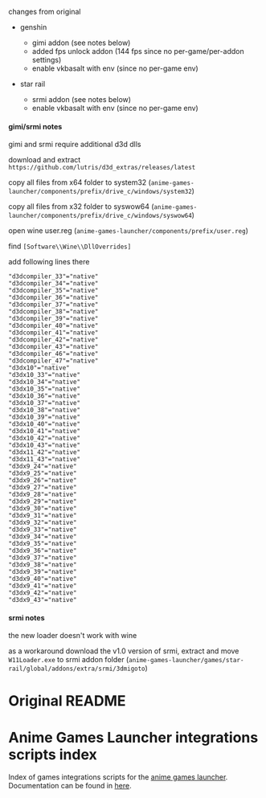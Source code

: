 changes from original

- genshin
    -   gimi addon (see notes below)
    -   added fps unlock addon (144 fps since no per-game/per-addon settings)
    -   enable vkbasalt with env (since no per-game env)

- star rail
    -   srmi addon (see notes below)
    -   enable vkbasalt with env (since no per-game env)

#### gimi/srmi notes

gimi and srmi require additional d3d dlls

download and extract `https://github.com/lutris/d3d_extras/releases/latest`

copy all files from x64 folder to system32 (`anime-games-launcher/components/prefix/drive_c/windows/system32`)

copy all files from x32 folder to syswow64 (`anime-games-launcher/components/prefix/drive_c/windows/syswow64`)

open wine user.reg (`anime-games-launcher/components/prefix/user.reg`)

find `[Software\\Wine\\DllOverrides]`

add following lines there
```
"d3dcompiler_33"="native"
"d3dcompiler_34"="native"
"d3dcompiler_35"="native"
"d3dcompiler_36"="native"
"d3dcompiler_37"="native"
"d3dcompiler_38"="native"
"d3dcompiler_39"="native"
"d3dcompiler_40"="native"
"d3dcompiler_41"="native"
"d3dcompiler_42"="native"
"d3dcompiler_43"="native"
"d3dcompiler_46"="native"
"d3dcompiler_47"="native"
"d3dx10"="native"
"d3dx10_33"="native"
"d3dx10_34"="native"
"d3dx10_35"="native"
"d3dx10_36"="native"
"d3dx10_37"="native"
"d3dx10_38"="native"
"d3dx10_39"="native"
"d3dx10_40"="native"
"d3dx10_41"="native"
"d3dx10_42"="native"
"d3dx10_43"="native"
"d3dx11_42"="native"
"d3dx11_43"="native"
"d3dx9_24"="native"
"d3dx9_25"="native"
"d3dx9_26"="native"
"d3dx9_27"="native"
"d3dx9_28"="native"
"d3dx9_29"="native"
"d3dx9_30"="native"
"d3dx9_31"="native"
"d3dx9_32"="native"
"d3dx9_33"="native"
"d3dx9_34"="native"
"d3dx9_35"="native"
"d3dx9_36"="native"
"d3dx9_37"="native"
"d3dx9_38"="native"
"d3dx9_39"="native"
"d3dx9_40"="native"
"d3dx9_41"="native"
"d3dx9_42"="native"
"d3dx9_43"="native"
```

#### srmi notes

the new loader doesn't work with wine

as a workaround download the v1.0 version of srmi, extract and move `W11Loader.exe` to srmi addon folder (`anime-games-launcher/games/star-rail/global/addons/extra/srmi/3dmigoto`)
 

# Original README

# Anime Games Launcher integrations scripts index

Index of games integrations scripts for the [anime games launcher](https://github.com/an-anime-team/anime-games-launcher). Documentation can be found in [here](https://github.com/an-anime-team/anime-games-launcher/blob/master/GAMES_INTEGRATION.md).
